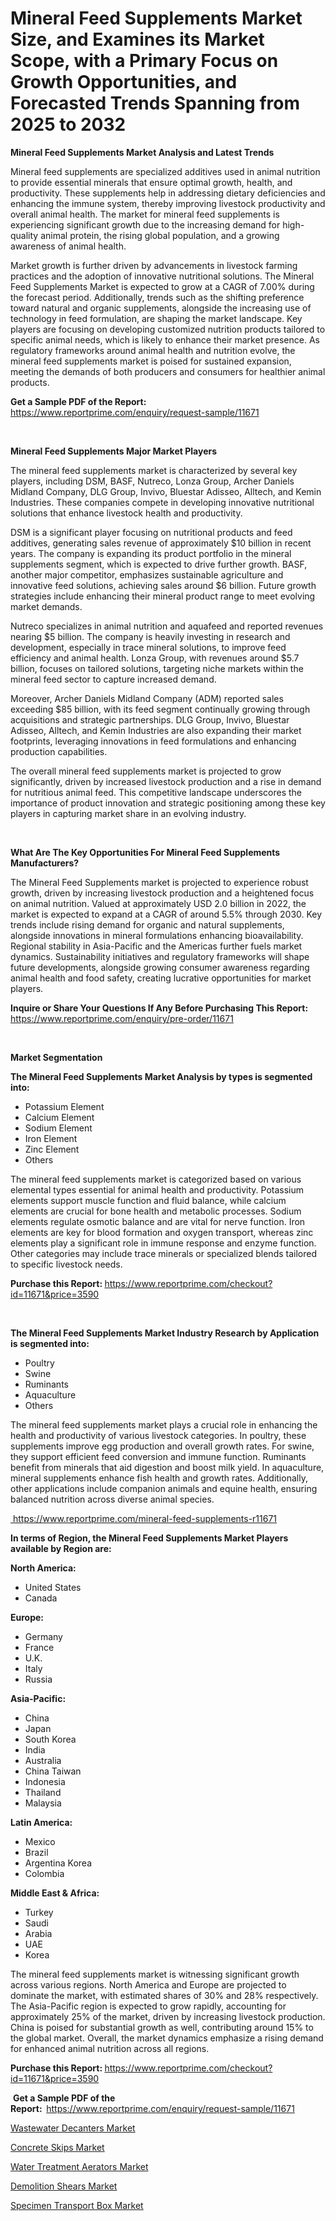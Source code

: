 <p><h1>Mineral Feed Supplements Market Size, and Examines its Market Scope, with a Primary Focus on Growth Opportunities, and Forecasted Trends Spanning from 2025 to 2032</h1></p><p><strong>Mineral Feed Supplements Market Analysis and Latest Trends</strong></p>
<p><p>Mineral feed supplements are specialized additives used in animal nutrition to provide essential minerals that ensure optimal growth, health, and productivity. These supplements help in addressing dietary deficiencies and enhancing the immune system, thereby improving livestock productivity and overall animal health. The market for mineral feed supplements is experiencing significant growth due to the increasing demand for high-quality animal protein, the rising global population, and a growing awareness of animal health.</p><p>Market growth is further driven by advancements in livestock farming practices and the adoption of innovative nutritional solutions. The Mineral Feed Supplements Market is expected to grow at a CAGR of 7.00% during the forecast period. Additionally, trends such as the shifting preference toward natural and organic supplements, alongside the increasing use of technology in feed formulation, are shaping the market landscape. Key players are focusing on developing customized nutrition products tailored to specific animal needs, which is likely to enhance their market presence. As regulatory frameworks around animal health and nutrition evolve, the mineral feed supplements market is poised for sustained expansion, meeting the demands of both producers and consumers for healthier animal products.</p></p>
<p><strong>Get a Sample PDF of the Report:&nbsp;</strong> <a href="https://www.reportprime.com/enquiry/request-sample/11671?utm_campaign=2516&utm_medium=2&utm_source=Github&utm_content=ia&utm_term=17032025&utm_id=mineral-feed-supplements">https://www.reportprime.com/enquiry/request-sample/11671</a></p>
<p>&nbsp;</p>
<p><strong>Mineral Feed Supplements Major Market Players</strong></p>
<p><p>The mineral feed supplements market is characterized by several key players, including DSM, BASF, Nutreco, Lonza Group, Archer Daniels Midland Company, DLG Group, Invivo, Bluestar Adisseo, Alltech, and Kemin Industries. These companies compete in developing innovative nutritional solutions that enhance livestock health and productivity.</p><p>DSM is a significant player focusing on nutritional products and feed additives, generating sales revenue of approximately $10 billion in recent years. The company is expanding its product portfolio in the mineral supplements segment, which is expected to drive further growth. BASF, another major competitor, emphasizes sustainable agriculture and innovative feed solutions, achieving sales around $6 billion. Future growth strategies include enhancing their mineral product range to meet evolving market demands.</p><p>Nutreco specializes in animal nutrition and aquafeed and reported revenues nearing $5 billion. The company is heavily investing in research and development, especially in trace mineral solutions, to improve feed efficiency and animal health. Lonza Group, with revenues around $5.7 billion, focuses on tailored solutions, targeting niche markets within the mineral feed sector to capture increased demand.</p><p>Moreover, Archer Daniels Midland Company (ADM) reported sales exceeding $85 billion, with its feed segment continually growing through acquisitions and strategic partnerships. DLG Group, Invivo, Bluestar Adisseo, Alltech, and Kemin Industries are also expanding their market footprints, leveraging innovations in feed formulations and enhancing production capabilities.</p><p>The overall mineral feed supplements market is projected to grow significantly, driven by increased livestock production and a rise in demand for nutritious animal feed. This competitive landscape underscores the importance of product innovation and strategic positioning among these key players in capturing market share in an evolving industry.</p></p>
<p>&nbsp;</p>
<p><strong>What Are The Key Opportunities For Mineral Feed Supplements Manufacturers?</strong></p>
<p><p>The Mineral Feed Supplements market is projected to experience robust growth, driven by increasing livestock production and a heightened focus on animal nutrition. Valued at approximately USD 2.0 billion in 2022, the market is expected to expand at a CAGR of around 5.5% through 2030. Key trends include rising demand for organic and natural supplements, alongside innovations in mineral formulations enhancing bioavailability. Regional stability in Asia-Pacific and the Americas further fuels market dynamics. Sustainability initiatives and regulatory frameworks will shape future developments, alongside growing consumer awareness regarding animal health and food safety, creating lucrative opportunities for market players.</p></p>
<p><strong>Inquire or Share Your Questions If Any Before Purchasing This Report:</strong> <a href="https://www.reportprime.com/enquiry/pre-order/11671?utm_campaign=2516&utm_medium=2&utm_source=Github&utm_content=ia&utm_term=17032025&utm_id=mineral-feed-supplements">https://www.reportprime.com/enquiry/pre-order/11671</a></p>
<p>&nbsp;</p>
<p><strong>Market Segmentation</strong></p>
<p><strong>The Mineral Feed Supplements Market Analysis by types is segmented into:</strong></p>
<p><ul><li>Potassium Element</li><li>Calcium Element</li><li>Sodium Element</li><li>Iron Element</li><li>Zinc Element</li><li>Others</li></ul></p>
<p><p>The mineral feed supplements market is categorized based on various elemental types essential for animal health and productivity. Potassium elements support muscle function and fluid balance, while calcium elements are crucial for bone health and metabolic processes. Sodium elements regulate osmotic balance and are vital for nerve function. Iron elements are key for blood formation and oxygen transport, whereas zinc elements play a significant role in immune response and enzyme function. Other categories may include trace minerals or specialized blends tailored to specific livestock needs.</p></p>
<p><strong>Purchase this Report:&nbsp;</strong><a href="https://www.reportprime.com/checkout?id=11671&price=3590&utm_campaign=2516&utm_medium=2&utm_source=Github&utm_content=ia&utm_term=17032025&utm_id=mineral-feed-supplements">https://www.reportprime.com/checkout?id=11671&price=3590</a></p>
<p>&nbsp;</p>
<p><strong>The Mineral Feed Supplements Market Industry Research by Application is segmented into:</strong></p>
<p><ul><li>Poultry</li><li>Swine</li><li>Ruminants</li><li>Aquaculture</li><li>Others</li></ul></p>
<p><p>The mineral feed supplements market plays a crucial role in enhancing the health and productivity of various livestock categories. In poultry, these supplements improve egg production and overall growth rates. For swine, they support efficient feed conversion and immune function. Ruminants benefit from minerals that aid digestion and boost milk yield. In aquaculture, mineral supplements enhance fish health and growth rates. Additionally, other applications include companion animals and equine health, ensuring balanced nutrition across diverse animal species.</p></p>
<p><a href="https://www.reportprime.com/mineral-feed-supplements-r11671?utm_campaign=2516&utm_medium=2&utm_source=Github&utm_content=ia&utm_term=17032025&utm_id=mineral-feed-supplements">&nbsp;https://www.reportprime.com/mineral-feed-supplements-r11671</a></p>
<p><strong>In terms of Region, the Mineral Feed Supplements Market Players available by Region are:</strong></p>
<p>
    <p> <strong> North America: </strong>
        <ul>
            <li>United States</li>
            <li>Canada</li>
        </ul>
        </p> 
    <p> <strong> Europe: </strong>
        <ul>
            <li>Germany</li>
            <li>France</li>
            <li>U.K.</li>
            <li>Italy</li>
            <li>Russia</li>
        </ul>
        </p> 
    <p> <strong> Asia-Pacific: </strong>
        <ul>
            <li>China</li>
            <li>Japan</li>
            <li>South Korea</li>
            <li>India</li>
            <li>Australia</li>
            <li>China Taiwan</li>
            <li>Indonesia</li>
            <li>Thailand</li>
            <li>Malaysia</li>
        </ul>
        </p> 
    <p> <strong> Latin America: </strong>
        <ul>
            <li>Mexico</li>
            <li>Brazil</li>
            <li>Argentina Korea</li>
            <li>Colombia</li>
        </ul>
        </p> 
    <p> <strong> Middle East & Africa: </strong>
        <ul>
            <li>Turkey</li>
            <li>Saudi</li>
            <li>Arabia</li>
            <li>UAE</li>
            <li>Korea</li>
        </ul>
    </p>
    </p>
<p><p>The mineral feed supplements market is witnessing significant growth across various regions. North America and Europe are projected to dominate the market, with estimated shares of 30% and 28% respectively. The Asia-Pacific region is expected to grow rapidly, accounting for approximately 25% of the market, driven by increasing livestock production. China is poised for substantial growth as well, contributing around 15% to the global market. Overall, the market dynamics emphasize a rising demand for enhanced animal nutrition across all regions.</p></p>
<p><strong>Purchase this Report: </strong><a href="https://www.reportprime.com/checkout?id=11671&price=3590&utm_campaign=2516&utm_medium=2&utm_source=Github&utm_content=ia&utm_term=17032025&utm_id=mineral-feed-supplements">https://www.reportprime.com/checkout?id=11671&price=3590</a></p>
<p>&nbsp;<strong>Get a Sample PDF of the Report:&nbsp;&nbsp;</strong><a href="https://www.reportprime.com/enquiry/request-sample/11671?utm_campaign=2516&utm_medium=2&utm_source=Github&utm_content=ia&utm_term=17032025&utm_id=mineral-feed-supplements">https://www.reportprime.com/enquiry/request-sample/11671</a></p>
<p><strong></strong></p>
<p><p><a href="https://www.linkedin.com/pulse/wastewater-decanters-market-insights-cover-historical-lzfyc?utm_campaign=2516&utm_medium=2&utm_source=Github&utm_content=ia&utm_term=17032025&utm_id=mineral-feed-supplements">Wastewater Decanters Market</a></p><p><a href="https://www.linkedin.com/pulse/technology-functions-growth-concrete-skips-market-analysis-pcxqc?utm_campaign=2516&utm_medium=2&utm_source=Github&utm_content=ia&utm_term=17032025&utm_id=mineral-feed-supplements">Concrete Skips Market</a></p><p><a href="https://www.linkedin.com/pulse/comprehensive-water-treatment-aerators-report-industry-cn2jc?utm_campaign=2516&utm_medium=2&utm_source=Github&utm_content=ia&utm_term=17032025&utm_id=mineral-feed-supplements">Water Treatment Aerators Market</a></p><p><a href="https://www.linkedin.com/pulse/comprehensive-analysis-demolition-shears-market-key-player-5skjc?utm_campaign=2516&utm_medium=2&utm_source=Github&utm_content=ia&utm_term=17032025&utm_id=mineral-feed-supplements">Demolition Shears Market</a></p><p><a href="https://www.linkedin.com/pulse/detailed-specimen-transport-box-market-report-2025-2032-51rec?utm_campaign=2516&utm_medium=2&utm_source=Github&utm_content=ia&utm_term=17032025&utm_id=mineral-feed-supplements">Specimen Transport Box Market</a></p></p>